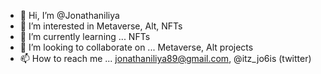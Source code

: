- 👋 Hi, I’m @Jonathaniliya
- 👀 I’m interested in Metaverse, Alt, NFTs
- 🌱 I’m currently learning ... NFTs
- 💞️ I’m looking to collaborate on ... Metaverse, Alt projects 
- 📫 How to reach me ... jonathaniliya89@gmail.com, @itz_jo6is (twitter)

<!---
Jonathaniliya/Jonathaniliya is a ✨ special ✨ repository because its `README.md` (this file) appears on your GitHub profile.
You can click the Preview link to take a look at your changes.
--->
